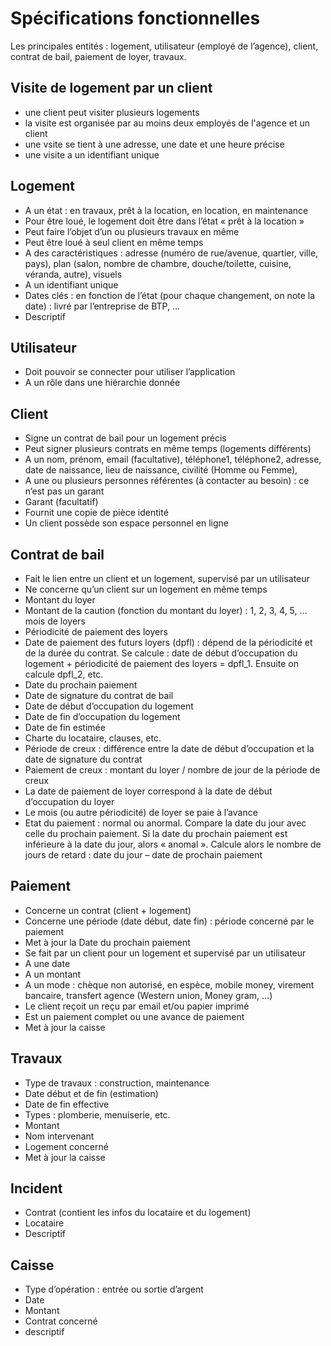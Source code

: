 # Spécifications fonctionnelles

Les principales entités : logement, utilisateur (employé de l’agence), client, contrat de bail, paiement de loyer, travaux.

## Visite de logement par un client
- une client peut visiter plusieurs logements
- la visite est organisée par au moins deux employés de l'agence et un client
- une vsite se tient à une adresse, une date et une heure précise
- une visite a un identifiant unique

## Logement	
-	A un état : en travaux, prêt à la location, en location, en maintenance
-	Pour être loué, le logement doit être dans l’état « prêt à la location »
-	Peut faire l’objet d’un ou plusieurs travaux en même
-	Peut être loué à seul client en même temps
-	A des caractéristiques : adresse (numéro de rue/avenue, quartier, ville, pays), plan (salon, nombre de chambre, douche/toilette, cuisine, véranda, autre), visuels
-	A un identifiant unique
-	Dates clés : en fonction de l’état (pour chaque changement, on note la date) : livré par l’entreprise de BTP, …
-	Descriptif

## Utilisateur	
-	Doit pouvoir se connecter pour utiliser l’application
-	A un rôle dans une hiérarchie donnée

## Client	
-	Signe un contrat de bail pour un logement précis
-	Peut signer plusieurs contrats en même temps (logements différents)
-	A un nom, prénom, email (facultative), téléphone1, téléphone2, adresse, date de naissance, lieu de naissance, civilité (Homme ou Femme), 
-	A une ou plusieurs personnes référentes (à contacter au besoin) : ce n’est pas un garant
-	Garant (facultatif)
-	Fournit une copie de pièce identité
-	Un client possède son espace personnel en ligne

## Contrat de bail	
-	Fait le lien entre un client et un logement, supervisé par un utilisateur
-	Ne concerne qu’un client sur un logement en même temps
-	Montant du loyer
-	Montant de la caution (fonction du montant du loyer) : 1, 2, 3, 4, 5, … mois de loyers
-	Périodicité de paiement des loyers
-	Date de paiement des futurs loyers (dpfl) : dépend de la périodicité et de la durée du contrat. Se calcule : date de début d’occupation du logement + périodicité de paiement des loyers = dpfl_1. Ensuite on calcule dpfl_2, etc.
-	Date du prochain paiement
-	Date de signature du contrat de bail
-	Date de début d’occupation du logement
-	Date de fin d’occupation du logement
-	Date de fin estimée
-	Charte du locataire, clauses, etc.
-	Période de creux : différence entre la date de début d’occupation et la date de signature du contrat
-	Paiement de creux : montant du loyer / nombre de jour de la période de creux
-	La date de paiement de loyer correspond à la date de début d’occupation du loyer
-	Le mois (ou autre périodicité) de loyer se paie à l’avance
-	Etat du paiement : normal ou anormal. Compare la date du jour avec celle du prochain paiement. Si la date du prochain paiement est inférieure à la date du jour, alors « anomal ». Calcule alors le nombre de jours de retard : date du jour – date de prochain paiement

## Paiement	
-	Concerne un contrat (client + logement)
-	Concerne une période (date début, date fin) : période concerné par le paiement
-	Met à jour la Date du prochain paiement
-	Se fait par un client pour un logement et supervisé par un utilisateur
-	A une date
-	A un montant
-	A un mode : chèque non autorisé, en espèce, mobile money, virement bancaire, transfert agence (Western union, Money gram, …)
-	Le client reçoit un reçu par email et/ou papier imprimé
-	Est un paiement complet ou une avance de paiement
-	Met à jour la caisse

## Travaux	
-	Type de travaux : construction, maintenance
-	Date début et de fin (estimation)
-	Date de fin effective
-	Types : plomberie, menuiserie, etc.
-	Montant
-	Nom intervenant
-	Logement concerné
-	Met à jour la caisse

## Incident	
-	Contrat (contient les infos du locataire et du logement)
-	Locataire
-	Descriptif

<!-- Liste des impayés -->

## Caisse 	
-	Type d’opération : entrée ou sortie d’argent
-	Date
-	Montant
-	Contrat concerné
-	descriptif

<!-- Généralités :
-	Chaque document édité contient la date du jour de l’édition
-	Tenir à jour une liste de client en défaut de paiement. Un code tourne chaque nuit : parcourir tous les contrats et alimenter la base de données (table) des client en défaut de paiement. Date du prochain paiement…
-->
